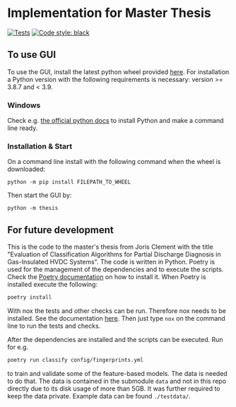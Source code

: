 # Implementation for Master Thesis

[![Tests](https://github.com/flyingdutchman23/thesis_implementation/workflows/Tests/badge.svg)](https://github.com/flyingdutchman23/thesis_implementation/actions?workflow=Tests)
[![Code style: black](https://img.shields.io/badge/code%20style-black-000000.svg)](https://github.com/psf/black)

## To use GUI

To use the GUI, install the latest python wheel provided [here](https://git.tu-berlin.de/flyingdutchman/thesis_implementation/-/packages).
For installation a Python version with the following requirements is necessary:
version >= 3.8.7 and < 3.9.

### Windows

Check e.g. [the official python docs](https://docs.python.org/3/using/windows.html)
to install Python and make a command line ready.

### Installation & Start
On a command line install with the following command when the wheel is
downloaded:
```
python -m pip install FILEPATH_TO_WHEEL
```
Then start the GUI by:
```
python -m thesis
```

## For future development
This is the code to the master's thesis from Joris Clement with the title "Evaluation
of Classification Algorithms for Partial Discharge Diagnosis in Gas-Insulated HVDC
Systems".
The code is written in Python. Poetry is used for the management of the dependencies and
to execute the scripts.
Check the [Poetry documentation](https://python-poetry.org/) on how to install it.
When Poetry is installed execute the following:
```bash
poetry install
```

With nox the tests and other checks can be run. Therefore nox needs to be installed.
See the documentation [here](https://nox.thea.codes/en/stable/).
Then just type `nox` on the command line to run the tests and checks.


After the dependencies are installed and the scripts can be executed. Run for e.g.
```bash
poetry run classify config/fingerprints.yml
```
to train and validate some of the feature-based models.
The data is needed to do that. The data is contained in the submodule `data` and not in
this repo directly due to its disk usage of more than 5GB. It was further required to
keep the data private.
Example data can be found `./testdata/`.
